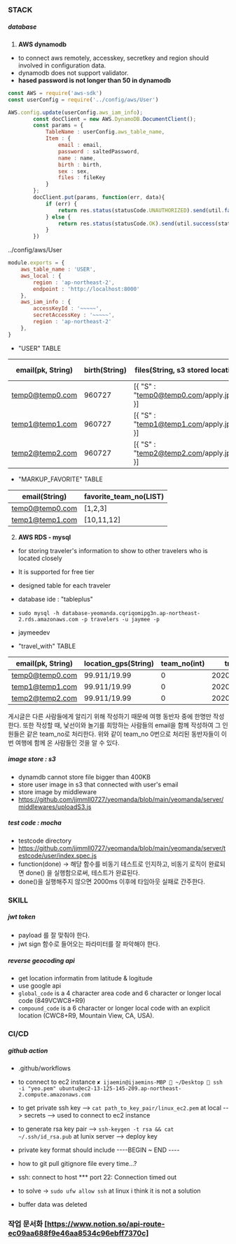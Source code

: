 ### STACK

##### database 
1. <strong>AWS dynamodb</strong>
- to connect aws remotely, accesskey, secretkey and region should involved in configuration data.
- dynamodb does not support validator.
- <strong>hased password is not longer than 50 in dynamodb</strong>

``` javascript
const AWS = require('aws-sdk')
const userConfig = require('../config/aws/User')

AWS.config.update(userConfig.aws_iam_info);
        const docClient = new AWS.DynamoDB.DocumentClient();
        const params = {
            TableName : userConfig.aws_table_name,
            Item : {
                email : email,
                password : saltedPassword,
                name : name,
                birth : birth,
                sex : sex,
                files : fileKey
            }
        };
        docClient.put(params, function(err, data){
            if (err) {
                return res.status(statusCode.UNAUTHORIZED).send(util.fail(statusCode.UNAUTHORIZED, responseMessage.SIGN_UP_FAIL))
            } else {
                return res.status(statusCode.OK).send(util.success(statusCode.OK, responseMessage.SIGN_UP_SUCCESS))
            }
        })
```

../config/aws/User

```javascript
module.exports = {
    aws_table_name : 'USER',
    aws_local : {
        region : 'ap-northeast-2',
        endpoint : 'http://localhost:8000'  
    },
    aws_iam_info : {
        accessKeyId : '~~~~~',
        secretAccessKey : '~~~~~',
        region : 'ap-northeast-2'
    },
}
```

- "USER" TABLE

|email(pk, String)|birth(String)|files(String, s3 stored location)|name(String)|password(String, encrypted)|sex(String)|
|---|---|---|---|---|---|
|temp0@temp0.com|960727|[{ "S" : "temp0@temp0.com/apply.jpeg" }]|temp0|fe4972@fn2%fnw|M|
|temp1@temp1.com|960727|[{ "S" : "temp1@temp1.com/apply.jpeg" }]|temp1|28yhk2hid$#|M|
|temp2@temp2.com|960727|[{ "S" : "temp2@temp2.com/apply.jpeg" }]|temp2|iou87GI8H@#dwd2|M|

- "MARKUP_FAVORITE" TABLE

|email(String)|favorite_team_no(LIST)|
|---|---|
|temp0@temp0.com|[1,2,3]|
|temp1@temp1.com|[10,11,12]|

2. <strong>AWS RDS - mysql</strong>
- for storing traveler's information to show to other travelers who is located closely
- It is supported for free tier
- designed table for each traveler
- database ide : "tableplus"
- `sudo mysql -h database-yeomanda.cqriqomipg3n.ap-northeast-2.rds.amazonaws.com -p travelers -u jaymee -p`
- jaymeedev




- "travel_with" TABLE

|email(pk, String)|location_gps(String)|team_no(int)|travelDate(String)|isfinished(int)|
|---|---|---|---|---|
|temp0@temp0.com|99.911/19.99|0|2020/01/02~2020/01/30|0|
|temp1@temp1.com|99.911/19.99|0|2020/01/02~2020/01/30|0|
|temp2@temp2.com|99.911/19.99|0|2020/01/02~2020/01/30|0|

게시글은 다른 사람들에게 알리기 위해 작성하기 때문에 여행 동반자 중에 한명만 작성한다. 또한 작성할 때, 낯선이와 놀기를 희망하는 사람들의 email을 함께 작성하여 그 인원들은 같은 team_no로 처리한다. 위와 같이 team_no 0번으로 처리된 동반자들이 이번 여행에 함께 온 사람들인 것을 알 수 있다. 


##### image store : s3 
- dynamdb cannot store file bigger than 400KB
- store user image in s3 that connected with user's email
- store image by middleware
- <https://github.com/jjmmll0727/yeomanda/blob/main/yeomanda/server/middlewares/uploadS3.js>


##### test code : mocha
- testcode directory
- <https://github.com/jjmmll0727/yeomanda/blob/main/yeomanda/server/testcode/user/index.spec.js>
- function(done) -> 해당 함수를 비동기 테스트로 인지하고, 비동기 로직이 완료되면 done() 을 실행함으로써, 테스트가 완료된다. 
- done()을 실행해주지 않으면 2000ms 이후에 타임아웃 실패로 간주한다. 


### SKILL
##### jwt token
- payload 를 잘 맞춰야 한다. 
- jwt sign 함수로 들어오는 파라미터를 잘 파악해야 한다. 


##### reverse geocoding api
- get location informatin from latitude & logitude 
- use google api
- `global_code` is a 4 character area code and 6 character or longer local code (849VCWC8+R9)
- `compound_code` is a 6 character or longer local code with an explicit location (CWC8+R9, Mountain View, CA, USA).


### CI/CD
##### github action
- .github/workflows
- to connect to ec2 instance `✘ ijaemin@ijaemins-MBP  ~/Desktop  ssh -i "yeo.pem" ubuntu@ec2-13-125-145-209.ap-northeast-2.compute.amazonaws.com`
- to get private ssh key --> `cat path_to_key_pair/linux_ec2.pem` at local --> secrets --> used to connect to ec2 instance
- to generate rsa key pair --> `ssh-keygen -t rsa && cat ~/.ssh/id_rsa.pub` at lunix server --> deploy key 
- private key format should include ----BEGIN ~ END ----
- how to git pull gitignore file every time...?

- ssh: connect to host *** port 22: Connection timed out
- to solve -> `sudo ufw allow ssh` at linux i think it is not a solution

- buffer data was deleted




### 작업 문서화 [https://www.notion.so/api-route-ec09aa688f9e46aa8534c96ebff7370c]